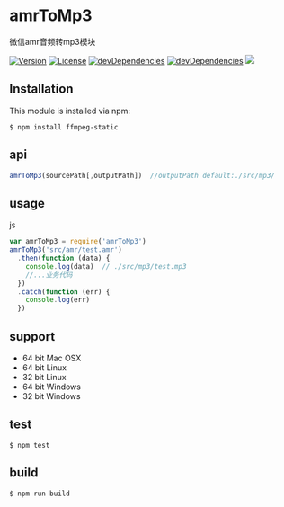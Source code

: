 # amrToMp3
微信amr音频转mp3模块

<p>
<a href="https://www.npmjs.com/package/amrToMp3"><img src="https://img.shields.io/npm/v/amrToMp3.svg" alt="Version"></a>
<a href="https://www.npmjs.com/package/amrToMp3"><img src="https://img.shields.io/npm/l/amrToMp3.svg" alt="License"></a>
<a href="https://www.npmjs.com/package/amrToMp3"><img src="https://img.shields.io/david/dev/binaryify/amrToMp3.svg" alt="devDependencies" ></a>
<a href="https://www.npmjs.com/package/amrToMp3"><img src="https://img.shields.io/david/binaryify/amrToMp3.svg" alt="devDependencies" ></a>
<a href="https://travis-ci.org/Binaryify/amrToMp3"><img src="https://api.travis-ci.org/Binaryify/amrToMp3.svg?branch=master" /></a>
</p>

## Installation
This module is installed via npm:
```
$ npm install ffmpeg-static
```
## api
```js
amrToMp3(sourcePath[,outputPath])  //outputPath default:./src/mp3/
```

## usage
js
```js
var amrToMp3 = require('amrToMp3')
amrToMp3('src/amr/test.amr')
  .then(function (data) {
    console.log(data)  // ./src/mp3/test.mp3
    //...业务代码
  })
  .catch(function (err) {
    console.log(err)
  })
```

## support
* 64 bit Mac OSX
* 64 bit Linux
* 32 bit Linux
* 64 bit Windows
* 32 bit Windows

## test
```
$ npm test
```

## build
```
$ npm run build
```



